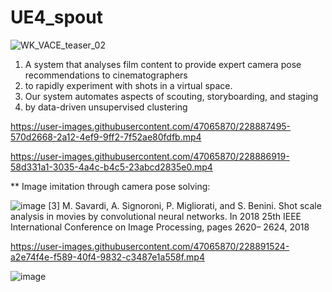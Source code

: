 # UE4_spout
![WK_VACE_teaser_02](https://user-images.githubusercontent.com/47065870/228890751-1b31844f-c711-44d5-b7e1-157d8cdf876c.png)

1) A system that analyses film content to provide expert camera pose recommendations to cinematographers
2) to rapidly experiment with shots in a virtual space.
3) Our system automates aspects of scouting, storyboarding, and staging
4) by data-driven unsupervised clustering










https://user-images.githubusercontent.com/47065870/228887495-570d2668-2a12-4ef9-9ff2-7f52ae80fdfb.mp4





https://user-images.githubusercontent.com/47065870/228886919-58d331a1-3035-4a4c-b4c5-23abcd2835e0.mp4


** Image imitation through camera pose solving: 

![image](https://user-images.githubusercontent.com/47065870/228891992-3eb841af-f895-434a-8bcb-ab918ba79c02.png)
[3] M. Savardi, A. Signoroni, P. Migliorati, and S. Benini. Shot scale analysis in movies by convolutional neural networks. In 2018 25th IEEE International Conference on Image Processing, pages 2620– 2624, 2018

https://user-images.githubusercontent.com/47065870/228891524-a2e74f4e-f589-40f4-9832-c3487e1a558f.mp4


![image](https://user-images.githubusercontent.com/47065870/173529959-979d7c57-848c-401d-bba6-292bdbf64a77.png)
